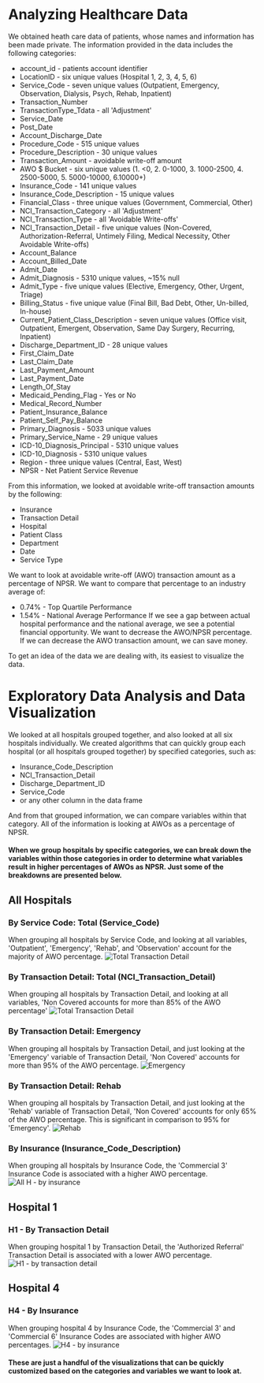 # Analyzing Healthcare Data

We obtained heath care data of patients, whose names and information has been made private.  The information provided in the data includes the following categories:

* account_id - patients account identifier
* LocationID - six unique values (Hospital 1, 2, 3, 4, 5, 6)
* Service_Code - seven unique values (Outpatient, Emergency, Observation, Dialysis, Psych, Rehab, Inpatient)
* Transaction_Number
* TransactionType_Tdata - all 'Adjustment'
* Service_Date
* Post_Date
* Account_Discharge_Date
* Procedure_Code - 515 unique values
* Procedure_Description - 30 unique values
* Transaction_Amount - avoidable write-off amount
* AWO $ Bucket - six unique values (1. <0, 2. 0-1000, 3. 1000-2500, 4. 2500-5000, 5. 5000-10000, 6.10000+)
* Insurance_Code - 141 unique values
* Insurance_Code_Description - 15 unique values
* Financial_Class - three unique values (Government, Commercial, Other)
* NCI_Transaction_Category - all 'Adjustment'
* NCI_Transaction_Type - all 'Avoidable Write-offs'
* NCI_Transaction_Detail - five unique values (Non-Covered, Authorization-Referral, Untimely Filing, Medical Necessity, Other Avoidable Write-offs)
* Account_Balance
* Account_Billed_Date
* Admit_Date
* Admit_Diagnosis - 5310 unique values, ~15% null
* Admit_Type - five unique values (Elective, Emergency, Other, Urgent, Triage)
* Billing_Status - five unique value (Final Bill, Bad Debt, Other, Un-billed, In-house)
* Current_Patient_Class_Description - seven unique values (Office visit, Outpatient, Emergent, Observation, Same Day Surgery, Recurring, Inpatient)
* Discharge_Department_ID - 28 unique values
* First_Claim_Date
* Last_Claim_Date
* Last_Payment_Amount
* Last_Payment_Date
* Length_Of_Stay
* Medicaid_Pending_Flag - Yes or No
* Medical_Record_Number
* Patient_Insurance_Balance
* Patient_Self_Pay_Balance
* Primary_Diagnosis - 5033 unique values
* Primary_Service_Name - 29 unique values
* ICD-10_Diagnosis_Principal - 5310 unique values
* ICD-10_Diagnosis - 5310 unique values
* Region - three unique values (Central, East, West)
* NPSR - Net Patient Service Revenue

From this information, we looked at avoidable write-off transaction amounts by the following:
* Insurance
* Transaction Detail
* Hospital
* Patient Class
* Department
* Date
* Service Type

We want to look at avoidable write-off (AWO) transaction amount as a percentage of NPSR.  We want to compare that percentage to an industry average of:
* 0.74% - Top Quartile Performance
* 1.54% - National Average Performance
If we see a gap between actual hospital performance and the national average, we see a potential financial opportunity.  We want to decrease the AWO/NPSR percentage.  If we can decrease the AWO transaction amount, we can save money.

To get an idea of the data we are dealing with, its easiest to visualize the data.

# Exploratory Data Analysis and Data Visualization

We looked at all hospitals grouped together, and also looked at all six hospitals individually.  We created algorithms that can quickly group each hospital (or all hospitals grouped together) by specified categories, such as:
* Insurance_Code_Description
* NCI_Transaction_Detail
* Discharge_Department_ID
* Service_Code
* or any other column in the data frame

And from that grouped information, we can compare variables within that category.  All of the information is looking at AWOs as a percentage of NPSR.

#### When we group hospitals by specific categories, we can break down the variables within those categories in order to determine what variables result in higher percentages of AWOs as NPSR.  Just some of the breakdowns are presented below.

## All Hospitals

### By Service Code: Total (Service_Code)
When grouping all hospitals by Service Code, and looking at all variables, 'Outpatient', 'Emergency', 'Rehab', and 'Observation' account for the majority of AWO percentage.
![Total Transaction Detail](images/chris_imgs/Total_percent_AWO_of_NPSR_by_Service_Code.png)

### By Transaction Detail: Total (NCI_Transaction_Detail)
When grouping all hospitals by Transaction Detail, and looking at all variables, 'Non Covered accounts for more than 85% of the AWO percentage'
![Total Transaction Detail](images/chris_imgs/Total_percent_AWO_of_NPSR_by_NCI_Transaction_Detail.png)

### By Transaction Detail: Emergency
When grouping all hospitals by Transaction Detail, and just looking at the 'Emergency' variable of Transaction Detail, 'Non Covered' accounts for more than 95% of the AWO percentage.
![Emergency](images/chris_imgs/Emergency:_Total_percent_AWO_of_NPSR_by_NCI_Transaction_Detail.png)

### By Transaction Detail: Rehab
When grouping all hospitals by Transaction Detail, and just looking at the 'Rehab' variable of Transaction Detail, 'Non Covered' accounts for only 65% of the AWO percentage.  This is significant in comparison to 95% for 'Emergency'.
![Rehab](images/chris_imgs/Rehab:_Total_percent_AWO_of_NPSR_by_NCI_Transaction_Detail.png)

### By Insurance (Insurance_Code_Description)
When grouping all hospitals by Insurance Code, the 'Commercial 3' Insurance Code is associated with a higher AWO percentage.
![All H - by insurance](images/all_hospitals/all-insurance.png)

<!-- ### By Transaction Detail (NCI_Transaction_Detail)
![All H - by transaction detail](images/all_hospitals/all-trans-det.png)

### By Hospital (LocationID)
![All H - by hospital](images/all_hospitals/all-loc.png)

### By Department (Discharge_Department_ID)
![All H - by dept](images/all_hospitals/all-dept.png)

### By Patient Class (Service_Code)
![All H - by service](images/all_hospitals/all-patient-class.png) -->

## Hospital 1

<!-- ### H1 - By Insurance (Insurance_Code_Description)
![H1 - by insurance](images/hosp_1/h1-insurance.png) -->

### H1 - By Transaction Detail
When grouping hospital 1 by Transaction Detail, the 'Authorized Referral' Transaction Detail is associated with a lower AWO percentage.  
![H1 - by transaction detail](images/hosp_1/h1-trans-det.png)

<!-- ### H1 - By Department (Discharge_Department_ID)
![H1 - by dept](images/hosp_1/h1-dept.png) -->

<!-- ### H1 - By Patient Class (Service_Code)
![H1 - by service](images/hosp_1/h1-patient-class.png) -->

<!-- ## Hospital 2

### H2 - By Insurance (Insurance_Code_Description)
![H2 - by insurance](images/hosp_2/h2-insurance.png)

### H2 - By Transaction Detail (NCI_Transaction_Detail)
![H2 - by transaction detail](images/hosp_2/h2-trans-det.png)

### H2 - By Department (Discharge_Department_ID)
![H2 - by dept](images/hosp_2/h2-dept.png)

### H2 - By Patient Class (Service_Code)
![H2 - by service](images/hosp_2/h2-patient-class.png) -->

<!-- ## Hospital 3 -->

<!-- ### H3 - By Insurance (Insurance_Code_Description)
![H3 - by insurance](images/hosp_3/h3-insurance.png)

### H3 - By Transaction Detail (NCI_Transaction_Detail)
![H3 - by transaction detail](images/hosp_3/h3-trans-det.png)

### H3 - By Department (Discharge_Department_ID)
![H3 - by dept](images/hosp_3/h3-dept.png) -->

<!-- ### H3 - By Patient Class (Service_Code)
![H3 - by service](images/hosp_3/h3-patient-class.png) -->

## Hospital 4

### H4 - By Insurance
When grouping hospital 4 by Insurance Code, the 'Commercial 3' and 'Commercial 6' Insurance Codes are associated with higher AWO percentages.
![H4 - by insurance](images/hosp_4/h4-insurance.png)

<!-- ### H4 - By Transaction Detail (NCI_Transaction_Detail)
![H4 - by transaction detail](images/hosp_4/h4-trans-det.png)

### H4 - By Department (Discharge_Department_ID)
![H4 - by dept](images/hosp_4/h4-dept.png)

### H4 - By Patient Class (Service_Code)
![H4 - by service](images/hosp_4/h4-patient-class.png) -->

<!-- ## Hospital 5 -->

<!-- ### H5 - By Insurance (Insurance_Code_Description)
![H5 - by insurance](images/hosp_5/h5-insurance.png)

### H5 - By Transaction Detail (NCI_Transaction_Detail)
![H5 - by transaction detail](images/hosp_5/h5-trans-det.png) -->

<!-- ### H5 - By Department (Discharge_Department_ID)
![H5 - by dept](images/hosp_5/h5-dept.png) -->

<!-- ### H5 - By Patient Class (Service_Code)
![H5 - by service](images/hosp_5/h5-patient-class.png) -->

<!-- ## Hospital 6

### H6 - By Insurance (Insurance_Code_Description)
![H6 - by insurance](images/hosp_6/h6-insurance.png) -->

<!-- ### H6 - By Transaction Detail (NCI_Transaction_Detail)
![H6 - by transaction detail](images/hosp_6/h6-trans-det.png)

### H6 - By Department (Discharge_Department_ID)
![H6 - by dept](images/hosp_6/h6-dept.png)

### H6 - By Patient Class (Service_Code)
![H6 - by service](images/hosp_6/h6-patient-class.png) -->

#### These are just a handful of the visualizations that can be quickly customized based on the categories and variables we want to look at.  
